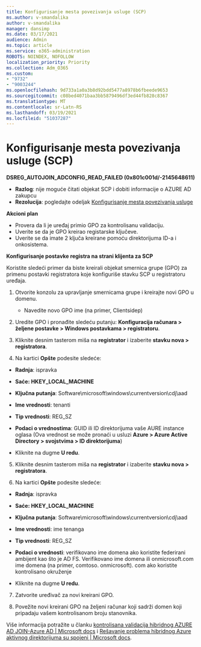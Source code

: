 ```yaml
---
title: Konfigurisanje mesta povezivanja usluge (SCP)
ms.author: v-smandalika
author: v-smandalika
manager: dansimp
ms.date: 03/17/2021
audience: Admin
ms.topic: article
ms.service: o365-administration
ROBOTS: NOINDEX, NOFOLLOW
localization_priority: Priority
ms.collection: Adm_O365
ms.custom:
- "9732"
- "9003244"
ms.openlocfilehash: 9d733a1a0a3b8d92bdd5477a8978b6fbeede9653
ms.sourcegitcommit: c08bed4071baa3bb5879496df3ed44fb828c8367
ms.translationtype: MT
ms.contentlocale: sr-Latn-RS
ms.lasthandoff: 03/19/2021
ms.locfileid: "51037287"
---
```

# <a name="configure-service-connection-point-scp"></a>Konfigurisanje mesta povezivanja usluge (SCP)

**DSREG_AUTOJOIN_ADCONFIG_READ_FAILED (0x801c001d/-2145648611)**

- **Razlog**: nije moguće čitati objekat SCP i dobiti informacije o AZURE AD zakupcu
- **Rezolucija**: pogledajte odeljak [Konfigurisanje mesta povezivanja usluge](https://docs.microsoft.com/azure/active-directory/devices/hybrid-azuread-join-federated-domains#configure-hybrid-azure-ad-join)


**Akcioni plan**

- Provera da li je uređaj primio GPO za kontrolisanu validaciju.
- Uverite se da je GPO kreirao registarske ključeve.
- Uverite se da imate 2 ključa kreirane pomoću direktorijuma ID-a i onkosistema.

**Konfigurisanje postavke registra na strani klijenta za SCP**

Koristite sledeći primer da biste kreirali objekat smernica grupe (GPO) za primenu postavki registratora koje konfiguriše stavku SCP u registratoru uređaja.

1. Otvorite konzolu za upravljanje smernicama grupe i kreirajte novi GPO u domenu.
     - Navedite novo GPO ime (na primer, Clientsidep)

2. Uredite GPO i pronađite sledeću putanju: **Konfiguracija računara > željene postavke > Windows postavkama > registratoru**.

3. Kliknite desnim tasterom miša na **registrator** i izaberite **stavku nova > registratora**.

4. Na kartici **Opšte** podesite sledeće:
  
- **Radnja**: ispravka
    
- **Saće: HKEY_LOCAL_MACHINE**
    
- **Ključna putanja**: Software\microsoft\windows\currentversion\cdj\aad
    
- **Ime vrednosti**: tenanti
    
- **Tip vrednosti**: REG_SZ
    
- **Podaci o vrednostima**: GUID ili ID direktorijuma vaše AURE instance oglasa (Ova vrednost se može pronaći u usluzi **Azure > Azure Active Directory > svojstvima > ID direktorijuma**)
 
- Kliknite na dugme **U redu**.
 
5. Kliknite desnim tasterom miša na **registrator** i izaberite **stavku nova > registratora**.

6. Na kartici **Opšte** podesite sledeće:
  
- **Radnja**: ispravka
    
- **Saće: HKEY_LOCAL_MACHINE**
    
- **Ključna putanja**: Software\microsoft\windows\currentversion\cdj\aad
    
- **Ime vrednosti**: ime tenanga
    
- **Tip vrednosti**: REG_SZ
    
- **Podaci o vrednosti**: verifikovano ime domena ako koristite federirani ambijent kao što je AD FS. Verifikovano ime domena ili onmicrosoft.com ime domena (na primer, comtoso. onmicrosoft). com ako koristite kontrolisano okruženje

- Kliknite na dugme **U redu**.

7. Zatvorite uređivač za novi kreirani GPO.

8. Povežite novi kreirani GPO na željeni računar koji sadrži domen koji pripadaju vašem kontrolisanom broju stanovnika.

Više informacija potražite u članku [kontrolisana validacija hibridnog AZURE AD JOIN-Azure AD | Microsoft docs](https://docs.microsoft.com/azure/active-directory/devices/hybrid-azuread-join-control) i  [Rešavanje problema hibridnog Azure aktivnog direktorijuma su spojeni | Microsoft docs](https://docs.microsoft.com/azure/active-directory/devices/troubleshoot-hybrid-join-windows-current).









